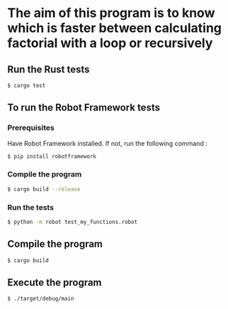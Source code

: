 # The aim of this program is to know which is faster between calculating factorial with a loop or recursively

## Run the Rust tests

```sh
$ cargo test
```

## To run the Robot Framework tests

### Prerequisites

Have Robot Framework installed.
If not, run the following command :

```sh
$ pip install robotframework
```

### Compile the program

```sh
$ cargo build --release
```

### Run the tests

```sh
$ python -m robot test_my_functions.robot
```

## Compile the program

```sh
$ cargo build
```

## Execute the program

```sh
$ ./target/debug/main
```
